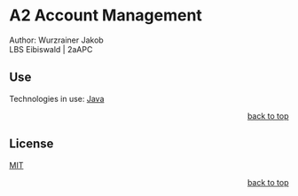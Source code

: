 # A2 Account Management

Author: Wurzrainer Jakob <br>
LBS Eibiswald | 2aAPC

## Use

Technologies in use:
<a href="https://www.java.com/en/">Java</a>

<p align="right"><a href="#readme-top">back to top</a></p>

## License

[MIT](https://choosealicense.com/licenses/mit/)

<p align="right"><a href="#readme-top">back to top</a></p>
